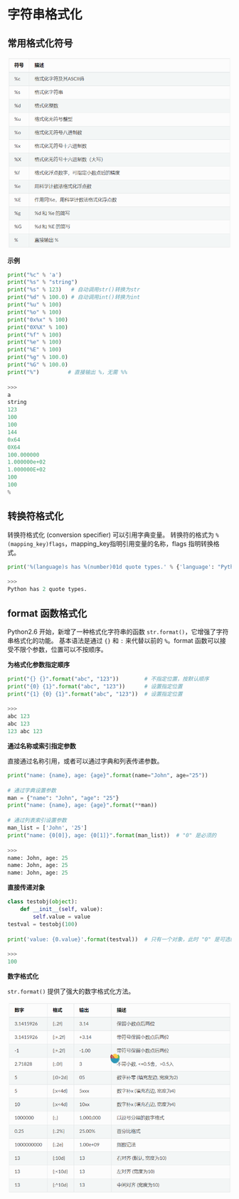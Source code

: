 # 字符串格式化

## 常用格式化符号

![](images/字符串格式化-20230606015231.png)

**示例**

```py
print("%c" % 'a')
print("%s" % "string")
print("%s" % 123)   # 自动调用str()转换为str
print("%d" % 100.0) # 自动调用int()转换为int
print("%u" % 100)
print("%o" % 100)
print("0x%x" % 100)
print("0X%X" % 100)
print("%f" % 100)
print("%e" % 100)
print("%E" % 100)
print("%g" % 100.0)
print("%G" % 100.0)
print("%")         # 直接输出 %，无需 %%

>>>
a
string
123
100
100
144
0x64
0X64
100.000000
1.000000e+02
1.000000E+02
100
100
%
```

## 转换符格式化

转换符格式化 (conversion specifier) 可以引用字典变量。 转换符的格式为 `%(mapping_key)flags`，mapping_key指明引用变量的名称，flags 指明转换格式。

```py
print('%(language)s has %(number)01d quote types.' % {'language': "Python", "number": 2})

>>>
Python has 2 quote types.
```

## format 函数格式化

Python2.6 开始，新增了一种格式化字符串的函数 `str.format()`，它增强了字符串格式化的功能。 基本语法是通过 `{}` 和 `:` 来代替以前的 `%`。format 函数可以接受不限个参数，位置可以不按顺序。

**为格式化参数指定顺序**

```py
print("{} {}".format("abc", "123"))        # 不指定位置，按默认顺序
print("{0} {1}".format("abc", "123"))      # 设置指定位置
print("{1} {0} {1}".format("abc", "123"))  # 设置指定位置

>>>
abc 123
abc 123
123 abc 123
```

**通过名称或索引指定参数**

直接通过名称引用，或者可以通过字典和列表传递参数。

```py
print("name: {name}, age: {age}".format(name="John", age="25"))

# 通过字典设置参数
man = {"name": "John", "age": "25"}
print("name: {name}, age: {age}".format(**man))

# 通过列表索引设置参数
man_list = ['John', '25']
print("name: {0[0]}, age: {0[1]}".format(man_list))  # "0" 是必须的

>>>
name: John, age: 25
name: John, age: 25
name: John, age: 25
```

**直接传递对象**

```py
class testobj(object):
    def __init__(self, value):
        self.value = value
testval = testobj(100)

print('value: {0.value}'.format(testval))  # 只有一个对象，此时 "0" 是可选的

>>>
100
```

**数字格式化**

`str.format()` 提供了强大的数字格式化方法。

![](images/字符串格式化-20230606015707.png)